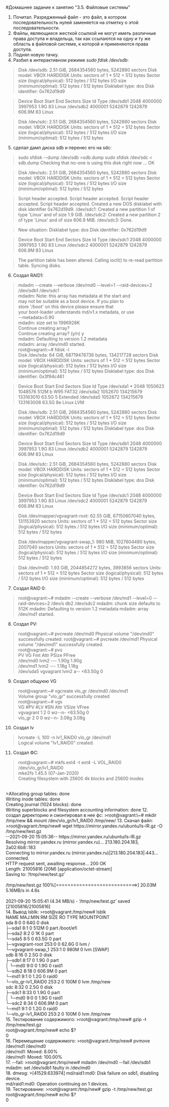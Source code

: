 #Домашнее задание к занятию "3.5. Файловые системы"

1. Почитал. Разредженный файл - это файл, в котором последовательность нулей заменяется на отметку о этой последовательности.
2. Файлы, являющиеся жесткой ссылкой не могут иметь различные права доступа и владельца, так как ссылаются на одну и ту же область в файловой системе, к которой и применяются права доступа.
3. Поднял новую тачку.
4. Разбил в интерактивном режиме *sudo fdisk /dev/sdb*:
>Disk /dev/sdb: 2.51 GiB, 2684354560 bytes, 5242880 sectors
Disk model: VBOX HARDDISK
Units: sectors of 1 * 512 = 512 bytes
Sector size (logical/physical): 512 bytes / 512 bytes
I/O size (minimum/optimal): 512 bytes / 512 bytes
Disklabel type: dos
Disk identifier: 0x762d19d9

>Device     Boot   Start     End Sectors   Size Id Type
/dev/sdb1          2048 4000000 3997953   1.9G 83 Linux
/dev/sdb2       4000001 5242879 1242879 606.9M 83 Linux


>Disk /dev/sdc: 2.51 GiB, 2684354560 bytes, 5242880 sectors
Disk model: VBOX HARDDISK
Units: sectors of 1 * 512 = 512 bytes
Sector size (logical/physical): 512 bytes / 512 bytes
I/O size (minimum/optimal): 512 bytes / 512 bytes

5. сделал дамп диска sdb и перенес его на sdc:
>sudo sfdisk --dump /dev/sdb >sdb.dump
sudo sfdisk /dev/sdc < sdb.dump
Checking that no-one is using this disk right now ... OK

>Disk /dev/sdc: 2.51 GiB, 2684354560 bytes, 5242880 sectors
Disk model: VBOX HARDDISK
Units: sectors of 1 * 512 = 512 bytes
Sector size (logical/physical): 512 bytes / 512 bytes
I/O size (minimum/optimal): 512 bytes / 512 bytes

> Script header accepted.
> Script header accepted.
> Script header accepted.
> Script header accepted.
> Created a new DOS disklabel with disk identifier 0x762d19d9.
/dev/sdc1: Created a new partition 1 of type 'Linux' and of size 1.9 GiB.
/dev/sdc2: Created a new partition 2 of type 'Linux' and of size 606.9 MiB.
/dev/sdc3: Done.

>New situation:
Disklabel type: dos
Disk identifier: 0x762d19d9

>Device     Boot   Start     End Sectors   Size Id Type
/dev/sdc1          2048 4000000 3997953   1.9G 83 Linux
/dev/sdc2       4000001 5242879 1242879 606.9M 83 Linux

>The partition table has been altered.
Calling ioctl() to re-read partition table.
Syncing disks.
6. Создал RAID1:
>mdadm --create --verbose /dev/md0 --level=1 --raid-devices=2 /dev/sdb1 /dev/sdc1 <br>
mdadm: Note: this array has metadata at the start and<br>
    may not be suitable as a boot device.  If you plan to<br>
    store '/boot' on this device please ensure that<br>
    your boot-loader understands md/v1.x metadata, or use<br>
    --metadata=0.90<br>
mdadm: size set to 1996928K<br>
Continue creating array?<br>
Continue creating array? (y/n) y<br>
mdadm: Defaulting to version 1.2 metadata<br>
mdadm: array /dev/md0 started.<br>
root@vagrant:~# fdisk -l<br>
Disk /dev/sda: 64 GiB, 68719476736 bytes, 134217728 sectors
Disk model: VBOX HARDDISK
Units: sectors of 1 * 512 = 512 bytes
Sector size (logical/physical): 512 bytes / 512 bytes
I/O size (minimum/optimal): 512 bytes / 512 bytes
Disklabel type: dos
Disk identifier: 0x3f94c461

>Device     Boot   Start       End   Sectors  Size Id Type
/dev/sda1  *       2048   1050623   1048576  512M  b W95 FAT32
/dev/sda2       1052670 134215679 133163010 63.5G  5 Extended
/dev/sda5       1052672 134215679 133163008 63.5G 8e Linux LVM


>Disk /dev/sdb: 2.51 GiB, 2684354560 bytes, 5242880 sectors
Disk model: VBOX HARDDISK
Units: sectors of 1 * 512 = 512 bytes
Sector size (logical/physical): 512 bytes / 512 bytes
I/O size (minimum/optimal): 512 bytes / 512 bytes
Disklabel type: dos
Disk identifier: 0x762d19d9

>Device     Boot   Start     End Sectors   Size Id Type
/dev/sdb1          2048 4000000 3997953   1.9G 83 Linux
/dev/sdb2       4000001 5242879 1242879 606.9M 83 Linux


>Disk /dev/sdc: 2.51 GiB, 2684354560 bytes, 5242880 sectors
Disk model: VBOX HARDDISK
Units: sectors of 1 * 512 = 512 bytes
Sector size (logical/physical): 512 bytes / 512 bytes
I/O size (minimum/optimal): 512 bytes / 512 bytes
Disklabel type: dos
Disk identifier: 0x762d19d9

>Device     Boot   Start     End Sectors   Size Id Type
/dev/sdc1          2048 4000000 3997953   1.9G 83 Linux
/dev/sdc2       4000001 5242879 1242879 606.9M 83 Linux


>Disk /dev/mapper/vgvagrant-root: 62.55 GiB, 67150807040 bytes, 131153920 sectors
Units: sectors of 1 * 512 = 512 bytes
Sector size (logical/physical): 512 bytes / 512 bytes
I/O size (minimum/optimal): 512 bytes / 512 bytes


>Disk /dev/mapper/vgvagrant-swap_1: 980 MiB, 1027604480 bytes, 2007040 sectors
Units: sectors of 1 * 512 = 512 bytes
Sector size (logical/physical): 512 bytes / 512 bytes
I/O size (minimum/optimal): 512 bytes / 512 bytes


>Disk /dev/md0: 1.93 GiB, 2044854272 bytes, 3993856 sectors
Units: sectors of 1 * 512 = 512 bytes
Sector size (logical/physical): 512 bytes / 512 bytes
I/O size (minimum/optimal): 512 bytes / 512 bytes
7. Создал RAID 0:
>root@vagrant:~# mdadm --create --verbose /dev/md1 --level=0 --raid-devices=2 /dev/s
db2 /dev/sdc2
mdadm: chunk size defaults to 512K
mdadm: Defaulting to version 1.2 metadata
mdadm: array /dev/md1 started.
8. Создал PV:
>root@vagrant:\~# pvcreate /dev/md0
>Physical volume "/dev/md0" successfully created.
>root@vagrant:\~# pvcreate /dev/md1 
>Physical volume "/dev/md1" successfully created.<br>
>root@vagrant:~# pvs <br>
>  PV         VG        Fmt  Attr PSize   PFree<br>
>  /dev/md0             lvm2 ---    1.90g 1.90g<br>
>  /dev/md1             lvm2 ---    1.18g 1.18g<br>
>  /dev/sda5  vgvagrant lvm2 a--  <63.50g    0<br>
9. Создал общуюю VG
> root@vagrant:\~# vgcreate vlo_gr /dev/md0 /dev/md1<br>
  Volume group "vlo_gr" successfully created<br>
root@vagrant:\~# vgs<br>
  VG        #PV #LV #SN Attr   VSize   VFree<br>
  vgvagrant   1   2   0 wz--n- <63.50g    0<br>
  vlo_gr      2   0   0 wz--n-   3.08g 3.08g<br>
10. Создал lv
>lvcreate -L 100 -n lv1_RAID0 vlo_gr /dev/md1<br>
  Logical volume "lv1_RAID0" created.
11. Создал ФС:
>root@vagrant:\~# mkfs.ext4 -t ext4 -L VOL_RAID0 /dev/vlo_gr/lv1_RAID0<br>
mke2fs 1.45.5 (07-Jan-2020)<br>
Creating filesystem with 25600 4k blocks and 25600 inodes<br>
<br>
>Allocating group tables: done<br>
Writing inode tables: done<br>
Creating journal (1024 blocks): done<br>
Writing superblocks and filesystem accounting information: done
12. создал директорию и смонтировал в нее фс:
>root@vagrant:\~# mkdir /tmp/new && mount /dev/vlo_gr/lv1_RAID0 /tmp/new/
13. Скачал файл:
>root@vagrant:/tmp/new# wget https://mirror.yandex.ru/ubuntu/ls-lR.gz -O /tmp/new/test.gz<br>
--2021-09-20 15:05:36--  https://mirror.yandex.ru/ubuntu/ls-lR.gz<br>
Resolving mirror.yandex.ru (mirror.yandex.ru)... 213.180.204.183, 2a02:6b8::183<br>
Connecting to mirror.yandex.ru (mirror.yandex.ru)|213.180.204.183|:443... connected.<br>
HTTP request sent, awaiting response... 200 OK<br>
Length: 21005816 (20M) [application/octet-stream]<br>
Saving to: ‘/tmp/new/test.gz’<br>
<br>
/tmp/new/test.gz       100%[============================>]  20.03M  5.16MB/s    in 4.6s<br>
<br>
2021-09-20 15:05:41 (4.34 MB/s) - ‘/tmp/new/test.gz’ saved [21005816/21005816]<br>
14. Вывод lsblk:
>root@vagrant:/tmp/new# lsblk<br>
NAME                   MAJ:MIN RM   SIZE RO TYPE  MOUNTPOINT<br>
sda                      8:0    0    64G  0 disk<br>
├─sda1                   8:1    0   512M  0 part  /boot/efi<br>
├─sda2                   8:2    0     1K  0 part<br>
└─sda5                   8:5    0  63.5G  0 part<br>
  ├─vgvagrant-root     253:0    0  62.6G  0 lvm   /<br>
  └─vgvagrant-swap_1   253:1    0   980M  0 lvm   [SWAP]<br>
sdb                      8:16   0   2.5G  0 disk<br>
├─sdb1                   8:17   0   1.9G  0 part<br>
│ └─md0                  9:0    0   1.9G  0 raid1<br>
└─sdb2                   8:18   0 606.9M  0 part<br>
  └─md1                  9:1    0   1.2G  0 raid0<br>
    └─vlo_gr-lv1_RAID0 253:2    0   100M  0 lvm   /tmp/new<br>
sdc                      8:32   0   2.5G  0 disk<br>
├─sdc1                   8:33   0   1.9G  0 part<br>
│ └─md0                  9:0    0   1.9G  0 raid1<br>
└─sdc2                   8:34   0 606.9M  0 part<br>
  └─md1                  9:1    0   1.2G  0 raid0<br>
    └─vlo_gr-lv1_RAID0 253:2    0   100M  0 lvm   /tmp/new<br>
15. Тестирование содержимого:
>root@vagrant:/tmp/new# gzip -t /tmp/new/test.gz<br>
root@vagrant:/tmp/new# echo $?<br>
0<br>
16. Перемещение содержимого:
>root@vagrant:/tmp/new# pvmove /dev/md1 /dev/md0<br>
  /dev/md1: Moved: 8.00%<br>
  /dev/md1: Moved: 100.00%<br>
17. --fail:
>root@vagrant:/tmp/new# mdadm /dev/md0 --fail /dev/sdb1<br>
mdadm: set /dev/sdb1 faulty in /dev/md0<br>
18. dmesg:
>[41529.633974] md/raid1:md0: Disk failure on sdb1, disabling device.<br>
               md/raid1:md0: Operation continuing on 1 devices.<br>
19. Тестирование:
>root@vagrant:/tmp/new# gzip -t /tmp/new/test.gz<br>
root@vagrant:/tmp/new# echo $?<br>
0<br>